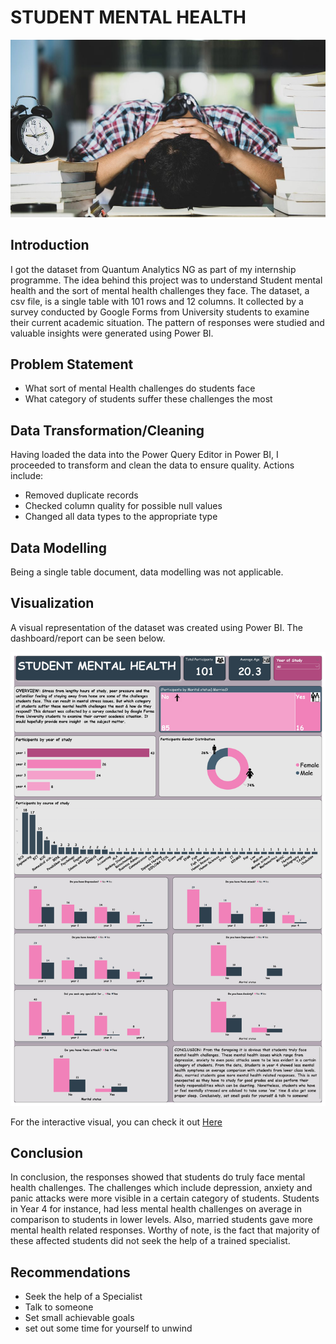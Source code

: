 # STUDENT MENTAL HEALTH

![](Student_Mental_Health_Image.jpg)


## Introduction 
I got the dataset from Quantum Analytics NG as part of my internship programme. The idea behind this project was to understand Student mental health and the sort of mental health challenges they face. The dataset, a csv file, is a single table with 101 rows and 12 columns. It collected by a survey conducted by Google Forms from University students to examine their current academic situation. The pattern of responses were studied and valuable insights were generated using Power BI.


## Problem Statement
- What sort of mental Health challenges do students face
- What category of students suffer these challenges the most


## Data Transformation/Cleaning
Having loaded the data into the Power Query Editor in Power BI, I proceeded to transform and clean the data to ensure quality. Actions include:

- Removed duplicate records
- Checked column quality for possible null values
- Changed all data types to the appropriate type


## Data Modelling
Being a single table document, data modelling was not applicable.



## Visualization
A visual representation of the dataset was created using Power BI. The dashboard/report can be seen below.

![](Students_Mental_Health_Dashboard.jpg)

For the interactive visual, you can check it out [Here](https://app.powerbi.com/groups/me/reports/212694ac-4aff-44c0-8aed-da373b767de9/ReportSection?experience=power-bi)


## Conclusion
In conclusion, the responses showed that students do truly face mental health challenges. The challenges which include depression, anxiety and panic attacks were more visible in a certain category of students. Students in Year 4 for instance, had less mental health challenges on average in comparison to students in lower levels. Also, married students gave more mental health related responses. Worthy of note, is the fact that majority of these affected students did not seek the help of a trained specialist.


## Recommendations
- Seek the help of a Specialist
- Talk to someone
- Set small achievable goals
- set out some time for yourself to unwind
